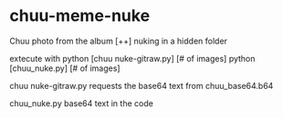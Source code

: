 # chuu-meme-nuke
Chuu photo from the album [++] nuking in a hidden folder

extecute with
          python [chuu nuke-gitraw.py] [# of images]
          python [chuu_nuke.py] [# of images]

chuu nuke-gitraw.py
          requests the base64 text from chuu_base64.b64

chuu_nuke.py
          base64 text in the code
